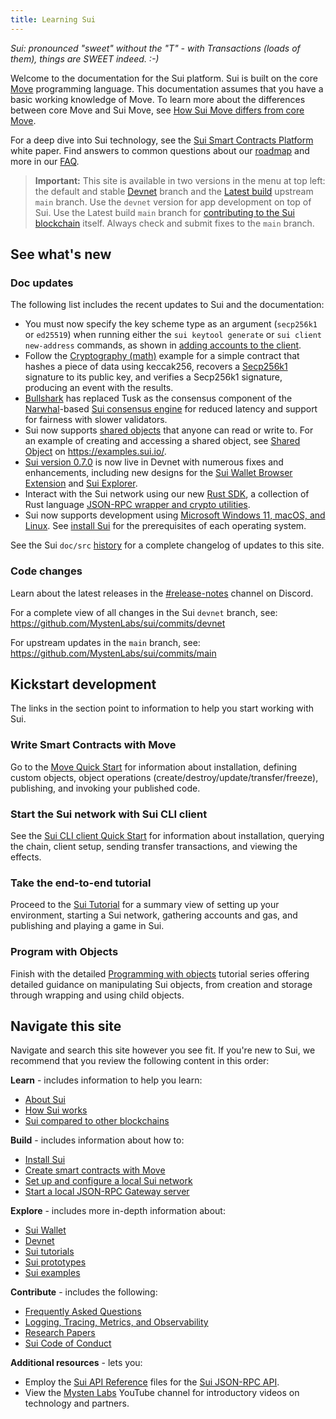 ```yaml
---
title: Learning Sui
---
```


*Sui: pronounced "sweet" without the "T" - with Transactions (loads of them), things are SWEET indeed. :-)*

Welcome to the documentation for the Sui platform. Sui is built on the core [Move](https://github.com/MystenLabs/awesome-move) programming language. This documentation assumes that you have a basic working knowledge of Move. To learn more about the differences between core Move and Sui Move, see [How Sui Move differs from core Move](../learn/sui-move-diffs.md).

For a deep dive into Sui technology, see the [Sui Smart Contracts Platform](https://github.com/MystenLabs/sui/blob/main/doc/paper/sui.pdf) white paper. Find answers to common questions about our [roadmap](https://github.com/MystenLabs/sui/blob/main/ROADMAP.md) and more in our [FAQ](../contribute/faq.md).

> **Important:** This site is available in two versions in the menu at top left: the default and stable [Devnet](https://docs.sui.io/devnet/learn) branch and the [Latest build](https://docs.sui.io/learn) upstream `main` branch. Use the `devnet` version for app development on top of Sui. Use the Latest build `main` branch for [contributing to the Sui blockchain](../contribute/index.md) itself. Always check and submit fixes to the `main` branch.

## See what's new

### Doc updates

The following list includes the recent updates to Sui and the documentation:

* You must now specify the key scheme type as an argument (`secp256k1` or `ed25519`)  when running either the `sui keytool generate` or `sui client new-address` commands, as shown in [adding accounts to the client](../build/cli-client.md#adding-accounts-to-the-client).
* Follow the [Cryptography (math)](https://github.com/MystenLabs/sui/tree/main/sui_programmability/examples/math) example for a simple contract that hashes a piece of data using keccak256, recovers a [Secp256k1](https://crates.io/crates/secp256k1/) signature to its public key, and verifies a Secp256k1 signature, producing an event with the results.
* [Bullshark](https://arxiv.org/abs/2201.05677) has replaced Tusk as the consensus component of the [Narwhal](https://github.com/MystenLabs/narwhal)-based [Sui consensus engine](../learn/architecture/consensus.md) for reduced latency and support for fairness with slower validators.
* Sui now supports [shared objects](../build/objects.md#shared) that anyone can read or write to. For an example of creating and accessing a shared object, see [Shared Object](https://examples.sui.io/basics/shared-object.html#shared-object) on https://examples.sui.io/.
* [Sui version 0.7.0](https://github.com/MystenLabs/sui/releases/tag/devnet-0.7.0) is now live in Devnet with numerous fixes and enhancements, including new designs for the [Sui Wallet Browser Extension](../explore/wallet-browser.md) and [Sui Explorer](https://explorer.devnet.sui.io/).
* Interact with the Sui network using our new [Rust SDK](../build/rust-sdk.md), a collection of Rust language [JSON-RPC wrapper and crypto utilities](https://github.com/MystenLabs/sui/tree/main/crates/sui-sdk).
* Sui now supports development using [Microsoft Windows 11, macOS, and Linux](../build/install.md#supported-oses). See [install Sui](../build/install.md#prerequisites) for the prerequisites of each operating system.

See the Sui `doc/src` [history](https://github.com/MystenLabs/sui/commits/main/doc/src) for a complete changelog of updates to this site. 

### Code changes

Learn about the latest releases in the [#release-notes](https://discord.com/channels/916379725201563759/974444055259910174) channel on Discord.

For a complete view of all changes in the Sui `devnet` branch, see:
https://github.com/MystenLabs/sui/commits/devnet

For upstream updates in the `main` branch, see:
https://github.com/MystenLabs/sui/commits/main

## Kickstart development
The links in the section point to information to help you start working with Sui. 

### Write Smart Contracts with Move
Go to the [Move Quick Start](../build/move/index.md) for information about installation, defining custom objects, object operations (create/destroy/update/transfer/freeze), publishing, and invoking your published code.

### Start the Sui network with Sui CLI client
See the [Sui CLI client Quick Start](../build/cli-client.md) for information about installation, querying the chain, client setup, sending transfer transactions, and viewing the effects.

### Take the end-to-end tutorial
Proceed to the [Sui Tutorial](../explore/tutorials.md) for a summary view of setting up your environment, starting a Sui network, gathering accounts and gas, and publishing and playing a game in Sui.

### Program with Objects
Finish with the detailed [Programming with objects](../build/programming-with-objects/index.md) tutorial series offering detailed guidance on manipulating Sui objects, from creation and storage through wrapping and using child objects.

## Navigate this site
Navigate and search this site however you see fit. If you're new to Sui, we recommend that you review the following content in this order:

**Learn** - includes information to help you learn:
* [About Sui](../learn/about-sui.md)
* [How Sui works](../learn/how-sui-works.md)
* [Sui compared to other blockchains](../learn/sui-compared.md)

**Build** - includes information about how to:
* [Install Sui](../build/install.md)
* [Create smart contracts with Move](../build/move/index.md)
* [Set up and configure a local Sui network](../build/cli-client.md)
* [Start a local JSON-RPC Gateway server](../build/json-rpc.md#start-local-rpc-server)

**Explore** - includes more in-depth information about:
* [Sui Wallet](../explore/wallet-browser.md)
* [Devnet](../build/devnet.md)
* [Sui tutorials](../explore/tutorials.md)
* [Sui prototypes](../explore/prototypes.md)
* [Sui examples](../explore/examples.md)  

**Contribute** - includes the following:
* [Frequently Asked Questions](../contribute/faq.md)
* [Logging, Tracing, Metrics, and Observability](../contribute/observability.md)
* [Research Papers](../contribute/research-papers.md)
* [Sui Code of Conduct](../contribute/code-of-conduct.md)
   
**Additional resources** - lets you:
* Employ the [Sui API Reference](https://docs.sui.io/sui-jsonrpc) files for the [Sui JSON-RPC API](../build/json-rpc.md).
* View the [Mysten Labs](https://www.youtube.com/channel/UCI7pCUVxSLcndVhPpZOwZgg) YouTube channel for introductory videos on technology and partners.
